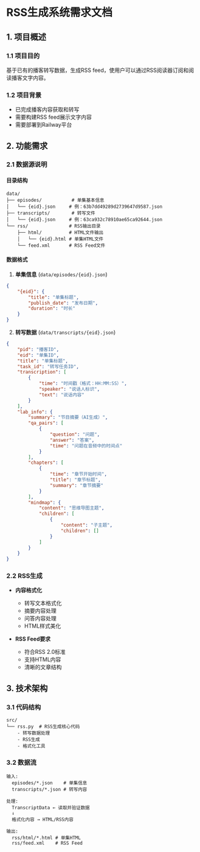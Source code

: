 # RSS生成系统需求文档

## 1. 项目概述

### 1.1 项目目的
基于已有的播客转写数据，生成RSS feed，使用户可以通过RSS阅读器订阅和阅读播客文字内容。

### 1.2 项目背景
- 已完成播客内容获取和转写
- 需要构建RSS feed展示文字内容
- 需要部署到Railway平台

## 2. 功能需求

### 2.1 数据源说明

#### 目录结构
```
data/
├── episodes/           # 单集基本信息
│   └── {eid}.json     # 例：63b7dd49289d2739647d9587.json
├── transcripts/        # 转写文件
│   └── {eid}.json     # 例：63ca932c78910ae65ca92644.json
└── rss/               # RSS输出目录
    ├── html/          # HTML文件输出
    │   └── {eid}.html # 单集HTML文件
    └── feed.xml       # RSS Feed文件
```

#### 数据格式
1. **单集信息** (`data/episodes/{eid}.json`)
```json
{
    "{eid}": {
        "title": "单集标题",
        "publish_date": "发布日期",
        "duration": "时长"
    }
}
```

2. **转写数据** (`data/transcripts/{eid}.json`)
```json
{
    "pid": "播客ID",
    "eid": "单集ID",
    "title": "单集标题",
    "task_id": "转写任务ID",
    "transcription": [
        {
            "time": "时间戳（格式：HH:MM:SS）",
            "speaker": "说话人标识",
            "text": "说话内容"
        }
    ],
    "lab_info": {
        "summary": "节目摘要（AI生成）",
        "qa_pairs": [
            {
                "question": "问题",
                "answer": "答案",
                "time": "问题在音频中的时间点"
            }
        ],
        "chapters": [
            {
                "time": "章节开始时间",
                "title": "章节标题",
                "summary": "章节摘要"
            }
        ],
        "mindmap": {
            "content": "思维导图主题",
            "children": [
                {
                    "content": "子主题",
                    "children": []
                }
            ]
        }
    }
}
```

### 2.2 RSS生成
- **内容格式化**
  - 转写文本格式化
  - 摘要内容处理
  - 问答内容处理
  - HTML样式美化

- **RSS Feed要求**
  - 符合RSS 2.0标准
  - 支持HTML内容
  - 清晰的文章结构


## 3. 技术架构

### 3.1 代码结构
```
src/
└── rss.py  # RSS生成核心代码
    - 转写数据处理
    - RSS生成
    - 格式化工具
```

### 3.2 数据流
```
输入:
  episodes/*.json    # 单集信息
  transcripts/*.json # 转写内容

处理:
  TranscriptData ← 读取并验证数据
  ↓
  格式化内容 → HTML/RSS内容

输出:
  rss/html/*.html # 单集HTML
  rss/feed.xml    # RSS Feed
